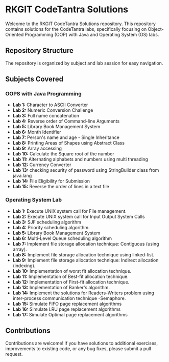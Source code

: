 # RKGIT CodeTantra Solutions

Welcome to the RKGIT CodeTantra Solutions repository. This repository contains solutions for the CodeTantra labs, specifically focusing on Object-Oriented Programming (OOP) with Java and Operating System (OS) labs.

## Repository Structure

The repository is organized by subject and lab session for easy navigation.


## Subjects Covered

### OOPS with Java Programming
- **Lab 1:** Character to ASCII Converter
- **Lab 2:** Numeric Conversion Challenge
- **Lab 3:** Full name concatenation
- **Lab 4:** Reverse order of Command-line Arguments
- **Lab 5:** Library Book Management System
- **Lab 6:** Month Identifier
- **Lab 7:** Person's name and age - Single Inheritance
- **Lab 8:** Printing Areas of Shapes using Abstract Class
- **Lab 9:** Array accessing
- **Lab 10:** Calculate the Square root of the number
- **Lab 11:** Alternating alphabets and numbers using multi threading
- **Lab 12:** Currency Converter
- **Lab 13:** checking security of password using StringBuilder class from java.lang
- **Lab 14:** File Eligibility for Submission
- **Lab 15:** Reverse the order of lines in a text file

### Operating System Lab
- **Lab 1:** Execute UNIX system call for File management.
- **Lab 2:** Execute UNIX system call for Input Output System Calls
- **Lab 3:** SJF scheduling algorithm
- **Lab 4:** Priority scheduling algorithm.
- **Lab 5:** Library Book Management System
- **Lab 6:** Multi-Level Queue scheduling algorithm
- **Lab 7:** Implement file storage allocation technique: Contiguous (using array).
- **Lab 8:** 	Implement file storage allocation technique using linked-list.	
- **Lab 9:** Implement file storage allocation technique: Indirect allocation (indexing).
- **Lab 10:** Implementation of worst fit allocation technique.
- **Lab 11:** Implementation of Best-fit allocation technique.
- **Lab 12:** Implementation of First-fit allocation technique.
- **Lab 13:** Implementation of Banker's algorithm.
- **Lab 14:** Implement the solutions for Readers-Writers problem using inter-process communication technique -Semaphore.
- **Lab 15:** Simulate FIFO page replacement algorithms
- **Lab 16:** Simulate LRU page replacement algorithms
- **Lab 17:** Simulate Optimal page replacement algorithms

## Contributions
Contributions are welcome! If you have solutions to additional exercises, improvements to existing code, or any bug fixes, please submit a pull request.
